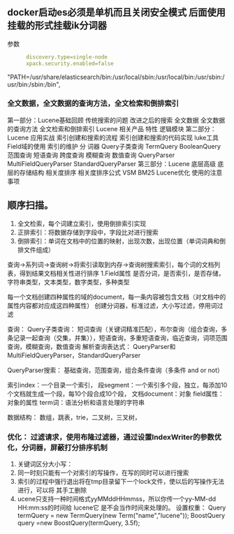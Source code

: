 ## docker启动es必须是单机而且关闭安全模式  后面使用挂载的形式挂载ik分词器
参数
``` yml
      discovery.type=single-node
      xpack.security.enabled=false
```

"PATH=/usr/share/elasticsearch/bin:/usr/local/sbin:/usr/local/bin:/usr/sbin:/usr/bin:/sbin:/bin",


### 全文数据，全文数据的查询方法，全文检索和倒排索引

第一部分：Lucene基础回顾 传统搜索的问题 改进之后的搜索 全文数据 全文数据的查询方法 全文检索和倒排索引 Lucene 相关产品 特性 逻辑模块 第二部分：Lucene 应用实战
索引创建和搜索的流程 索引创建和搜索的代码实现 luke工具 Field域的使用 索引的维护 分 词器
Query子类查询 TermQuery BooleanQuery 范围查询 短语查询 跨度查询 模糊查询 数值查询 QueryParser MultiFieldQueryParser StandardQueryParser 第三部分：Lucene 底层高级
底层的存储结构 相关度排序 相关度排序公式 VSM BM25 Lucene优化 使用的注意事项

## 顺序扫描。
1. 全文检索，每个词建立索引，使用倒排索引实现
2. 正排索引：将数据存储到字段中，字段比对进行搜索
3. 倒排索引：单词在文档中的位置的映射，出现次数，出现位置（单词词典和倒排文件组成）

查询->系列词->查询树->将索引读取到内存->查询树搜索索引，每个词的文档列表，得到结果文档相关性进行排序
1.Field属性 是否分词，是否索引，是否存储，字符串类型，文本类型，数字类型，多种类型

每一个文档创建四种属性的域的document，每一条内容被包含文档（对文档中的属性内容都对应成这四种属性）
创建分词器，标准过滤，大小写过滤，停用词过滤

查询：
Query子类查询： 短词查询（关键词精准匹配），布尔查询（组合查询，多条记录一起查询（交集，并集）），短语查询，多重短语查询，临近查询，词项范围查询，模糊查询，数值查询
解析查询表达式： QueryParser和MultiFieldQueryParser，StandardQueryParser

QueryParser搜索： 基础查询，范围查询，组合条件查询（多条件 and or not）



索引index：一个目录一个索引，
段segment：一个索引多个段，独立，每添加10个文档就生成一个段，每10个段合成10个段，
文档document：对象
field属性：对象的属性
term词：语法分析和语言处理的字符串

数据结构： 数组，跳表，trie，二叉树，三叉树，

### 优化： 过滤请求，使用布隆过滤器，通过设置IndexWriter的参数优化，分词器，屏蔽打分排序机制
1. 关键词区分大小写：
2. 同一时刻只能有一个对索引的写操作，在写的同时可以进行搜索
3. 索引的过程中强行退出将在tmp目录留下一个lock文件，使以后的写操作无法进行，可以将 其手工删除
4. ucene只支持一种时间格式yyMMddHHmmss，所以你传一个yy-MM-dd HH:mm:ss的时间给 lucene它 是不会当作时间来处理的。
设置权重： Query termQuery = new TermQuery(new Term("name","lucene")); BoostQuery query =new BoostQuery(termQuery, 3.5f); 
